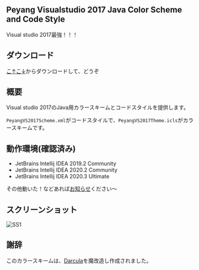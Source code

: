 ## Peyang Visualstudio 2017 Java Color Scheme and Code Style
Visual studio 2017最強！！！

## ダウンロード
[こ↑こ↓](https://github.com/peyang-Celeron/PeyangVS2017Idea/releases)からダウンロードして、どうぞ

## 概要

Visual studio 2017のJava用カラースキームとコードスタイルを提供します。  

`PeyangVS2017Scheme.xml`がコードスタイルで、`PeyangVS2017Theme.icls`がカラースキームです。

## 動作環境\(確認済み\)

+ JetBrains Intellij IDEA 2019.2 Community
+ JetBrains Intellij IDEA 2020.2 Community
+ JetBrains Intellij IDEA 2020.3 Ultimate

その他動いた！などあれば[お知らせ](https://github.com/peyang-Celeron/PeyangVS2017Idea/issues)ください～

## スクリーンショット

![SS1](https://github.com/peyang-Celeron/PeyangVS2017Idea/raw/main/screenshot1.png)


## 謝辞
このカラースキームは、[Darcula](https://github.com/dracula/dracula-theme)を魔改造し作成されました。  
